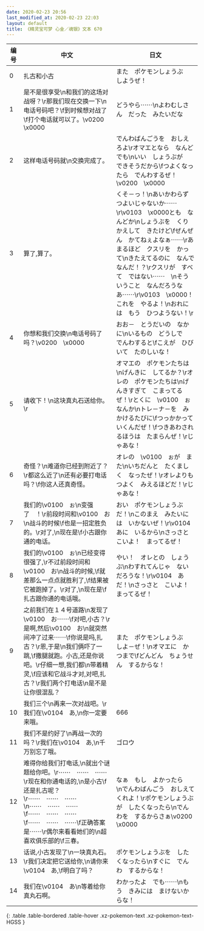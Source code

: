 ```yaml
---
date: 2020-02-23 20:56
last_modified_at: 2020-02-23 22:03
layout: default
title: 《精灵宝可梦 心金／魂银》文本 670
---
```

| 编号 | 中文 | 日文 |
| ---- | ---- | ---- |
| 0 | 扎古和小古 | また　ポケモンしょうぶ　しようぜ！ |
| 1 | 是不是很享受\n和我们的这场对战呀？\r那我们现在交换一下\n电话号码吧？\f到时候想对战了\f打个电话就可以了。\v0200　\x0000 | どうやら⋯⋯\nよわむしさん　だった　みたいだな |
| 2 | 这样电话号码就\n交换完成了。 | でんわばんごうを　おしえろよ\rオマエとなら　なんどでも\nいい　しょうぶが　できそうだから\fつよくなったら　でんわするぜ！\v0200　\x0000 |
| 3 | 算了,算了。 | くそ－っ！\nあいかわらず　つよいじゃないか⋯⋯\r\v0103　\x0000とも　なんどか\nしょうぶを　くりかえして　きたけど\fぜんぜん　かてねぇよなぁ⋯⋯\rあまるほど　クスリを　かって\nきたえてるのに　なんでなんだ！？\rクスリが　すべて　ではない⋯⋯　\nそういうこと　なんだろうなあ⋯⋯\r\v0103　\x0000！　これを　やるよ！\nおれには　もう　ひつようない！\r |
| 4 | 你想和我们交换\n电话号码了吗？\v0200　\x0000 | おお－　とうだいの　なかに\nいるもの　どうしで　でんわすると\fこえが　ひびいて　たのしいな！ |
| 5 | 请收下！\n这块真丸石送给你。\r | オマエの　ポケモンたちは\nげんきに　してるか？\rオレの　ポケモンたちは\nげんきすぎて　こまってるぜ！\rとくに　\v0100　ぉなんか\nトレ－ナ－を　みかけるたびに\fつっかかって　いくんだぜ！\fつきあわされるほうは　たまらんぜ！\rじゃあな！ |
| 6 | 奇怪？\n难道你已经到附近了？\r都这么近了\n还有必要打电话吗？\f你这人还真奇怪。 | オレの　\v0100　ぉが　また\nいちだんと　たくましく　なったぜ！\rオレよりも　つよく　みえるほどだ！\rじゃあな！ |
| 7 | 我们的\v0100　ぉ\n变强了　！\r前段时间和\v0100　お\n战斗的时候\f也是一招定胜负的。\r对了,\n现在是\f小古跟你通的电话。 | おい　ポケモンしょうぶだ！\nこのまえ　みたいには　いかないぜ！\r\v0104　あに　いるから\nさっさと　こいよ！　まってるぜ！ |
| 8 | 我们的\v0100　ぉ\n已经变得很强了,\r不过前段时间和\v0100　お\n战斗的时候,\f就差那么一点点就胜利了,\f结果被它被跑掉了。\r对了,\n现在是\f扎古跟你通的电话哦。 | やい！　オレとの　しょうぶ\nわすれてんじゃ　ないだろうな！\r\v0104　あだ！\nさっさと　こいよ！　まってるぜ！ |
| 9 | 之前我们在１４号道路\n发现了\v0100　お⋯⋯\f对吧,小古？\r是啊,然后\v0100　お\n就突然间冲了过来⋯⋯\f你说是吗,扎古？\r恩,于是\n我们俩吓了一跳,\f撒腿就跑。小古,还是你说吧。\r仔细一想,我们都\n带着精灵,\f应该和它战斗才对,对吧,扎古？\r我们两个打电话\n是不是让你很混乱？ | また　ポケモンしょうぶ　しよ－ぜ！\nオマエに　かつまで\fどんどん　ちょうせん　するからな！ |
| 10 | 我们三个\n再来一次对战吧。\r我们在\v0104　あ,\n你一定要来哦。 | 666 |
| 11 | 我们不是约好了\n再战一次的吗？\r我们在\v0104　あ,\n千万别忘了哦。 | ゴロウ |
| 12 | 难得你给我们打电话,\n就出个谜题给你吧。\r⋯⋯　⋯⋯　⋯⋯\r现在和你通电话的,\n是小古\f还是扎古呢？\r⋯⋯　⋯⋯　⋯⋯\n⋯⋯　⋯⋯　⋯⋯\f⋯⋯　⋯⋯　⋯⋯\f⋯⋯　⋯⋯　⋯⋯\f正确答案是⋯⋯\r偶尔来看看她们的\n超喜欢俱乐部的\f三春。 | なぁ　もし　よかったら　\nでんわばんごう　おしえてくれよ！\rポケモンしょうぶが　したくなったら\nでんわを　するからさぁ\v0200　\x0000 |
| 13 | 话说,小古发现了\n一块真丸石。\r我们决定把它送给你,\n请你来\v0104　あ,\f明白了吗？ | ポケモンしょうぶを　したくなったら\nすぐに　でんわ　するからな！ |
| 14 | 我们在\v0104　あ\n等着给你真丸石啊。 | わかったよ　でも⋯⋯\nもう　きみには　まけないからな！ |
{: .table .table-bordered .table-hover .xz-pokemon-text .xz-pokemon-text-HGSS }